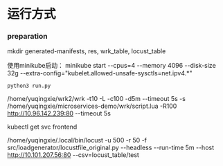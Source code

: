 # 运行方式

### preparation
mkdir generated-manifests, res, wrk_table, locust_table

使用minikube启动：
minikube start --cpus=4 --memory 4096 --disk-size 32g --extra-config="kubelet.allowed-unsafe-sysctls=net.ipv4.*"

`python3 run.py`

/home/yuqingxie/wrk2/wrk -t10 -L -c100 -d5m --timeout 5s -s /home/yuqingxie/microservices-demo/wrk/script.lua -R100 http://10.96.142.239:80 --timeout 5s

kubectl get svc frontend

/home/yuqingxie/.local/bin/locust -u 500 -r 50 -f src/loadgenerator/locustfile_original.py --headless --run-time 5m --host http://10.101.207.56:80 --csv=locust_table/test